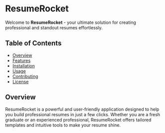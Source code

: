 # ResumeRocket

Welcome to **ResumeRocket** - your ultimate solution for creating professional and standout resumes effortlessly.

## Table of Contents
- [Overview](#overview)
- [Features](#features)
- [Installation](#installation)
- [Usage](#usage)
- [Contributing](#contributing)
- [License](#license)

## Overview

ResumeRocket is a powerful and user-friendly application designed to help you build professional resumes in just a few clicks. Whether you are a fresh graduate or an experienced professional, ResumeRocket offers tailored templates and intuitive tools to make your resume shine.
